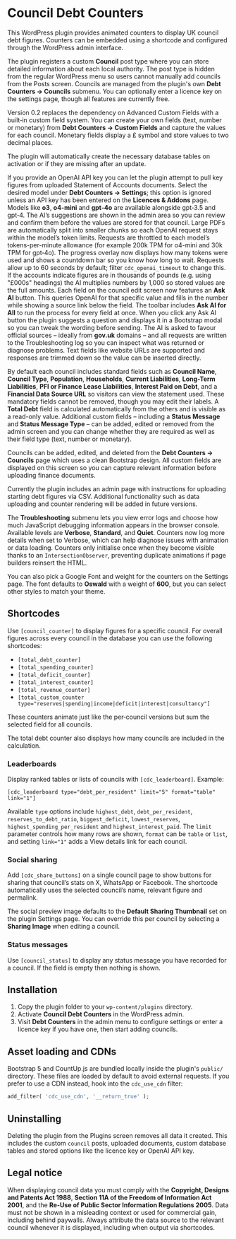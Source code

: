 # Council Debt Counters

This WordPress plugin provides animated counters to display UK council debt figures. Counters can be embedded using a shortcode and configured through the WordPress admin interface.

The plugin registers a custom **Council** post type where you can store detailed information about each local authority. The post type is hidden from the regular WordPress menu so users cannot manually add councils from the Posts screen. Councils are managed from the plugin's own **Debt Counters → Councils** submenu. You can optionally enter a licence key on the settings page, though all features are currently free.

Version 0.2 replaces the dependency on Advanced Custom Fields with a built‑in custom field system. You can create your own fields (text, number or monetary) from **Debt Counters → Custom Fields** and capture the values for each council. Monetary fields display a £ symbol and store values to two decimal places.

The plugin will automatically create the necessary database tables on activation or if they are missing after an update.

If you provide an OpenAI API key you can let the plugin attempt to pull key figures from uploaded Statement of Accounts documents. Select the desired model under **Debt Counters → Settings**; this option is ignored unless an API key has been entered on the **Licences & Addons** page. Models like **o3**, **o4-mini** and **gpt‑4o** are available alongside gpt‑3.5 and gpt‑4. The AI’s suggestions are shown in the admin area so you can review and confirm them before the values are stored for that council. Large PDFs are automatically split into smaller chunks so each OpenAI request stays within the model’s token limits. Requests are throttled to each model’s tokens-per-minute allowance (for example 200k TPM for o4-mini and 30k TPM for gpt‑4o). The progress overlay now displays how many tokens were used and shows a countdown bar so you know how long to wait. Requests allow up to 60 seconds by default; filter `cdc_openai_timeout` to change this.
If the accounts indicate figures are in thousands of pounds (e.g. using "£000s" headings) the AI multiplies numbers by 1,000 so stored values are the full amounts.
Each field on the council edit screen now features an **Ask AI** button. This queries OpenAI for that specific value and fills in the number while showing a source link below the field. The toolbar includes **Ask AI for All** to run the process for every field at once. When you click any Ask&nbsp;AI button the plugin suggests a question and displays it in a Bootstrap modal so you can tweak the wording before sending. The AI is asked to favour official sources &ndash; ideally from **gov.uk** domains &ndash; and all requests are written to the Troubleshooting log so you can inspect what was returned or diagnose problems. Text fields like website URLs are supported and responses are trimmed down so the value can be inserted directly.

By default each council includes standard fields such as **Council Name**, **Council Type**, **Population**, **Households**, **Current Liabilities**, **Long-Term Liabilities**, **PFI or Finance Lease Liabilities**, **Interest Paid on Debt**, and a **Financial Data Source URL** so visitors can view the statement used. These mandatory fields cannot be removed, though you may edit their labels. A **Total Debt** field is calculated automatically from the others and is visible as a read-only value. Additional custom fields &ndash; including a **Status Message** and **Status Message Type** &ndash; can be added, edited or removed from the admin screen and you can change whether they are required as well as their field type (text, number or monetary).

Councils can be added, edited, and deleted from the **Debt Counters → Councils** page which uses a clean Bootstrap design. All custom fields are displayed on this screen so you can capture relevant information before uploading finance documents.

Currently the plugin includes an admin page with instructions for uploading starting debt figures via CSV. Additional functionality such as data uploading and counter rendering will be added in future versions.

The **Troubleshooting** submenu lets you view error logs and choose how much JavaScript debugging information appears in the browser console. Available levels are **Verbose**, **Standard**, and **Quiet**. Counters now log more details when set to Verbose, which can help diagnose issues with animation or data loading. Counters only initialise once when they become visible thanks to an `IntersectionObserver`, preventing duplicate animations if page builders reinsert the HTML.

You can also pick a Google Font and weight for the counters on the Settings page. The font defaults to **Oswald** with a weight of **600**, but you can select other styles to match your theme.

## Shortcodes

Use `[council_counter]` to display figures for a specific council. For overall figures across every council in the database you can use the following shortcodes:

- `[total_debt_counter]`
- `[total_spending_counter]`
- `[total_deficit_counter]`
- `[total_interest_counter]`
- `[total_revenue_counter]`
- `[total_custom_counter type="reserves|spending|income|deficit|interest|consultancy"]`

These counters animate just like the per‑council versions but sum the selected field for all councils.

The total debt counter also displays how many councils are included in the calculation.

### Leaderboards

Display ranked tables or lists of councils with `[cdc_leaderboard]`. Example:

```
[cdc_leaderboard type="debt_per_resident" limit="5" format="table" link="1"]
```

Available `type` options include `highest_debt`, `debt_per_resident`,
`reserves_to_debt_ratio`, `biggest_deficit`, `lowest_reserves`,
`highest_spending_per_resident` and `highest_interest_paid`. The `limit`
parameter controls how many rows are shown, `format` can be `table` or `list`,
and setting `link="1"` adds a View details link for each council.

### Social sharing

Add `[cdc_share_buttons]` on a single council page to show buttons for sharing
that council’s stats on X, WhatsApp or Facebook. The shortcode automatically
uses the selected council’s name, relevant figure and permalink.

The social preview image defaults to the **Default Sharing Thumbnail** set on the
plugin Settings page. You can override this per council by selecting a
**Sharing Image** when editing a council.

### Status messages

Use `[council_status]` to display any status message you have recorded for a council. If the field is empty then nothing is shown.

## Installation
1. Copy the plugin folder to your `wp-content/plugins` directory.
2. Activate **Council Debt Counters** in the WordPress admin.
3. Visit **Debt Counters** in the admin menu to configure settings or enter a licence key if you have one, then start adding councils.

## Asset loading and CDNs

Bootstrap 5 and CountUp.js are bundled locally inside the plugin's `public/` directory. These files are loaded by default to avoid external requests. If you prefer to use a CDN instead, hook into the `cdc_use_cdn` filter:

```php
add_filter( 'cdc_use_cdn', '__return_true' );
```

## Uninstalling
Deleting the plugin from the Plugins screen removes all data it created. This includes the custom `council` posts, uploaded documents, custom database tables and stored options like the licence key or OpenAI API key.

## Legal notice

When displaying council data you must comply with the **Copyright, Designs and Patents Act 1988**, **Section 11A of the Freedom of Information Act 2001**, and the **Re-Use of Public Sector Information Regulations 2005**. Data must not be shown in a misleading context or used for commercial gain, including behind paywalls. Always attribute the data source to the relevant council whenever it is displayed, including when output via shortcodes.
